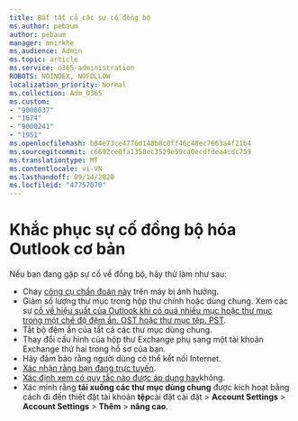 ```yaml
---
title: Bắt tất cả các sự cố đồng bộ
ms.author: pebaum
author: pebaum
manager: mnirkhe
ms.audience: Admin
ms.topic: article
ms.service: o365-administration
ROBOTS: NOINDEX, NOFOLLOW
localization_priority: Normal
ms.collection: Adm_O365
ms.custom:
- "9000037"
- "1674"
- "9000241"
- "1951"
ms.openlocfilehash: b84e73ce4776d148b8c0ff46c48ec7663a4f21b4
ms.sourcegitcommit: c6692ce0fa1358ec3529e59ca0ecdfdea4cdc759
ms.translationtype: MT
ms.contentlocale: vi-VN
ms.lasthandoff: 09/14/2020
ms.locfileid: "47757070"
---
```

# <a name="basic-outlook-sync-troubleshooting"></a>Khắc phục sự cố đồng bộ hóa Outlook cơ bản

Nếu bạn đang gặp sự cố về đồng bộ, hãy thử làm như sau:

- Chạy [công cụ chẩn đoán này](https://aka.ms/sara-outlooksendreceive) trên máy bị ảnh hưởng.
- Giảm số lượng thư mục trong hộp thư chính hoặc dùng chung. Xem các sự [cố về hiệu suất của Outlook khi có quá nhiều mục hoặc thư mục trong một chế độ đệm ẩn. OST hoặc thư mục tệp. PST](https://support.microsoft.com/help/2768656/outlook-performance-issues-when-there-are-too-many-items-or-folders-in).
- Tắt bộ đệm ẩn của tất cả các thư mục dùng chung.
- Thay đổi cấu hình của hộp thư Exchange phụ sang một tài khoản Exchange thứ hai trong hồ sơ của bạn.
- Hãy đảm bảo rằng người dùng có thể kết nối Internet. 
- [Xác nhận rằng bạn đang trực tuyến](https://support.office.com/article/2460e4a8-16c7-47fc-b204-b1549275aac9).
- [Xác định xem có quy tắc nào được áp dụng hay](https://support.office.com/article/C24F5DEA-9465-4DF4-AD17-A50704D66C59)không.
- Xác minh rằng **tải xuống các thư mục dùng chung** được kích hoạt bằng cách đi đến thiết đặt tài khoản **tệp**cài đặt cài đặt  >  **Account Settings**  >  **Account Settings**  >  **Thêm**  >  **nâng cao**.
